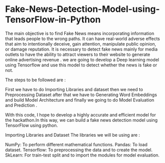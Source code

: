 # Fake-News-Detection-Model-using-TensorFlow-in-Python


The main objective is to find Fake News means incorporating information that leads people to the wrong paths. It can have real-world adverse effects that aim to intentionally deceive, gain attention, manipulate public opinion, or damage reputation. It is necessary to detect fake news mainly for media outlets to have the ability to attract viewers to their website to generate online advertising revenue . we are going to develop a Deep learning model using Tensorflow and use this model to detect whether the news is fake or not.

The steps to be followed are :

First we have to do Importing Libraries and dataset then we need to Preprocessing Dataset after that we have to Generating Word Embeddings and build Model Architecture and finally we going to do Model Evaluation and Prediction .

With this code, I hope to develop a highly accurate and efficient model for the hackathon.In this way, we can build a fake news detection model using TensorFlow using python.



Importing Libraries and Dataset
The libraries we will be using are :

NumPy: To perform different mathematical functions. 
Pandas: To load dataset.
Tensorflow: To preprocessing the data and to create the model.
SkLearn: For train-test split and to import the modules for model evaluation.
